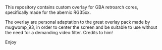 This repository contains custom overlay for GBA retroarch cores, specifically made for the abernic RG35xx.

The overlay are personal adaptation to the great overlay pack made by mugwomp_93, in order to center the screen and be suitable to use without the need for a demanding video filter.
Credits to him!

Enjoy
